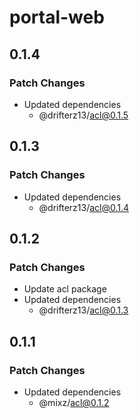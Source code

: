 # portal-web

## 0.1.4

### Patch Changes

- Updated dependencies
  - @drifterz13/acl@0.1.5

## 0.1.3

### Patch Changes

- Updated dependencies
  - @drifterz13/acl@0.1.4

## 0.1.2

### Patch Changes

- Update acl package
- Updated dependencies
  - @drifterz13/acl@0.1.3

## 0.1.1

### Patch Changes

- Updated dependencies
  - @mixz/acl@0.1.2
